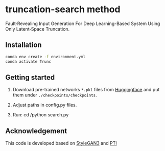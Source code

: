 # truncation-search method

Fault‑Revealing Input Generation For Deep Learning-Based System Using Only Latent‑Space Truncation.

## Installation

```bash
conda env create -f environment.yml
conda activate Trunc
```

## Getting started

1. Download pre-trained networks `*.pkl` files from [Huggingface](https://huggingface.co/awafa/cSG2) and put them under `./checkpoints/checkpoints`.

2) Adjust paths in config.py files.

3) Run: cd <dataset>/python search.py
   

## Acknowledgement

This code is developed based on [StyleGAN3](https://github.com/NVlabs/stylegan3) and [PTI](https://github.com/tianhaoxie/DragGAN_PTI/tree/27a9821085ce4d9b788aaf4bbb52b9b982b25bcd?tab=readme-ov-file)

